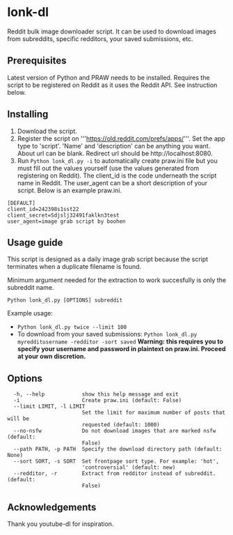# lonk-dl

Reddit bulk image downloader script. It can be used to download images from subreddits, specific redditors, your saved submissions, etc.

## Prerequisites

Latest version of Python and PRAW needs to be installed.
Requires the script to be registered on Reddit as it uses the Reddit API. See instruction below.

## Installing

1. Download the script.
2. Register the script on '''https://old.reddit.com/prefs/apps/'''. Set the app type to 'script'. 'Name' and 'description' can be anything you want. About url can be blank. Redirect url should be http://localhost:8080.
3. Run ```Python lonk_dl.py -i``` to automatically create praw.ini file but you must fill out the values yourself (use the values generated from registering on Reddit). The client_id is the code underneath the script name in Reddit. The user_agent can be a short description of your script. Below is an example praw.ini.

```
[DEFAULT]
client_id=242398s1sst22
client_secret=Sdjslj32491faklkn3test
user_agent=image grab script by boohen
```

## Usage guide
This script is designed as a daily image grab script because the script terminates when a duplicate filename is found.

Minimum argument needed for the extraction to work succesfully is only the subreddit name.

```
Python lonk_dl.py [OPTIONS] subreddit
```

Example usage:
* ```Python lonk_dl.py twice --limit 100```
* To download from your saved submissions: ```Python lonk_dl.py myredditusername -redditor -sort saved``` **Warning: this requires you to specify your username and password in plaintext on praw.ini. Proceed at your own discretion.**


## Options
```            
  -h, --help            show this help message and exit
  -i                    Create praw.ini (default: False)
  --limit LIMIT, -l LIMIT
                        Set the limit for maximum number of posts that will be
                        requested (default: 1000)
  --no-nsfw             Do not download images that are marked nsfw (default:
                        False)
  --path PATH, -p PATH  Specify the download directory path (default: None)
  --sort SORT, -s SORT  Set frontpage sort type. For example: 'hot',
                        'controversial' (default: new)
  --redditor, -r        Extract from redditor instead of subreddit. (default:
                        False)
```

## Acknowledgements
Thank you youtube-dl for inspiration.

